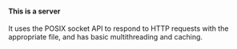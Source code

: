 #### This is a server
It uses the POSIX socket API to respond to HTTP requests with the appropriate file, and has basic multithreading and caching.
